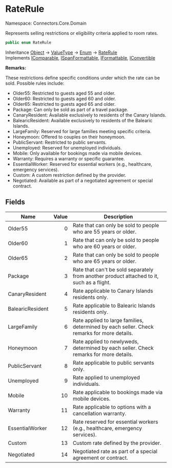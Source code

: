 # RateRule

Namespace: Connectors.Core.Domain

Represents selling restrictions or eligibility criteria applied to room rates.

```csharp
public enum RateRule
```

Inheritance [Object](https://docs.microsoft.com/en-us/dotnet/api/system.object) → [ValueType](https://docs.microsoft.com/en-us/dotnet/api/system.valuetype) → [Enum](https://docs.microsoft.com/en-us/dotnet/api/system.enum) → [RateRule](./connectors.core.domain.raterule)<br />
Implements [IComparable](https://docs.microsoft.com/en-us/dotnet/api/system.icomparable), [ISpanFormattable](https://docs.microsoft.com/en-us/dotnet/api/system.ispanformattable), [IFormattable](https://docs.microsoft.com/en-us/dotnet/api/system.iformattable), [IConvertible](https://docs.microsoft.com/en-us/dotnet/api/system.iconvertible)

**Remarks:**

These restrictions define specific conditions under which the rate can be sold. Possible rules include:
 - Older55: Restricted to guests aged 55 and older.
 - Older60: Restricted to guests aged 60 and older.
 - Older65: Restricted to guests aged 65 and older.
 - Package: Can only be sold as part of a travel package.
 - CanaryResident: Available exclusively to residents of the Canary Islands.
 - BalearicResident: Available exclusively to residents of the Balearic Islands.
 - LargeFamily: Reserved for large families meeting specific criteria.
 - Honeymoon: Offered to couples on their honeymoon.
 - PublicServant: Restricted to public servants.
 - Unemployed: Reserved for unemployed individuals.
 - Mobile: Only available for bookings made via mobile devices.
 - Warranty: Requires a warranty or specific guarantee.
 - EssentialWorker: Reserved for essential workers (e.g., healthcare, emergency services).
 - Custom: A custom restriction defined by the provider.
 - Negotiated: Available as part of a negotiated agreement or special contract.

## Fields

| Name | Value | Description |
| --- | --: | --- |
| Older55 | 0 | Rate that can only be sold to people who are 55 years or older. |
| Older60 | 1 | Rate that can only be sold to people who are 60 years or older. |
| Older65 | 2 | Rate that can only be sold to people who are 65 years or older. |
| Package | 3 | Rate that can't be sold separately from another product attached to it, such as a flight. |
| CanaryResident | 4 | Rate applicable to Canary Islands residents only. |
| BalearicResident | 5 | Rate applicable to Balearic Islands residents only. |
| LargeFamily | 6 | Rate applied to large families, determined by each seller. Check remarks for more details. |
| Honeymoon | 7 | Rate applied to newlyweds, determined by each seller. Check remarks for more details. |
| PublicServant | 8 | Rate applicable to public servants only. |
| Unemployed | 9 | Rate applied to unemployed individuals. |
| Mobile | 10 | Rate applicable to bookings made via mobile devices. |
| Warranty | 11 | Rate applicable to options with a cancellation warranty. |
| EssentialWorker | 12 | Rate reserved for essential workers (e.g., healthcare, emergency services). |
| Custom | 13 | Custom rate defined by the provider. |
| Negotiated | 14 | Negotiated rate as part of a special agreement or contract. |
